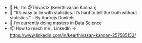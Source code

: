 - 👋 Hi, I’m @Thivas12 [Keerthivasan Kannan]
- 👀  “It’s easy to lie with statistics. It’s hard to tell the truth without statistics.” – By Andrejs Dunkels
- 🌱 I’m currently doing masters in Data Science
- 📫 How to reach me : LinkedIn -> https://www.linkedin.com/in/keerthivasan-kannan-257585153/
<!---

--->
